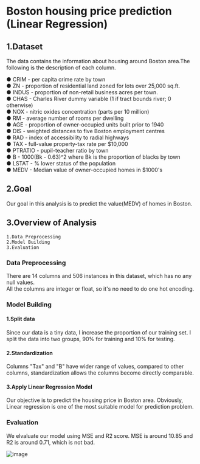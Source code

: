 # Boston housing price prediction</br> (Linear Regression)
## 1.Dataset
The data contains the information about housing around Boston area.The following is the description of each column.

● CRIM - per capita crime rate by town</br>
● ZN - proportion of residential land zoned for lots over 25,000 sq.ft.</br>
● INDUS - proportion of non-retail business acres per town.</br>
● CHAS - Charles River dummy variable (1 if tract bounds river; 0 otherwise)</br>
● NOX - nitric oxides concentration (parts per 10 million)</br>
● RM - average number of rooms per dwelling</br>
● AGE - proportion of owner-occupied units built prior to 1940</br>
● DIS - weighted distances to five Boston employment centres</br>
● RAD - index of accessibility to radial highways</br>
● TAX - full-value property-tax rate per $10,000</br>
● PTRATIO - pupil-teacher ratio by town</br>
● B - 1000(Bk - 0.63)^2 where Bk is the proportion of blacks by town</br>
● LSTAT - % lower status of the population</br>
● MEDV - Median value of owner-occupied homes in $1000's</br>

## 2.Goal
Our goal in this analysis is to predict the value(MEDV) of homes in Boston.


## 3.Overview of Analysis
```
1.Data Preprocessing
2.Model Building
3.Evaluation
```

### Data Preprocessing
There are 14 columns and 506 instances in this dataset, which has no any null values.</br>
All the columns are integer or float, so it's no need to do one hot encoding.</br>

### Model Building
#### 1.Split data
Since our data is a tiny data, I increase the proportion of our training set.
I split the data into two groups, 90% for training and 10% for testing.</br>
#### 2.Standardization
Columns "Tax" and "B" have wider range of values, compared to other columns, standardization allows the columns become directly comparable.</br>
#### 3.Apply Linear Regression Model
Our objective is to predict the housing price in Boston area. Obviously, Linear regression is one of the most suitable model for prediction problem.</br>

### Evaluation
We elvaluate our model using MSE and R2 score. MSE is around 10.85 and R2 is around 0.71, which is not bad.

![image](https://user-images.githubusercontent.com/32606310/103254831-dff7b200-49c1-11eb-9716-62052a37a22e.png)
